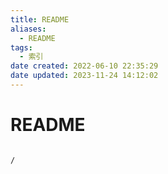 ```yaml
---
title: README
aliases:
  - README
tags:
  - 索引
date created: 2022-06-10 22:35:29
date updated: 2023-11-24 14:12:02
---
```


# README

```ActivityHistory

/

```
